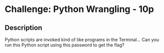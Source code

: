 # Challenge: Python Wrangling - 10p

## Description
Python scripts are invoked kind of like programs in the Terminal... Can you run this Python script using this password to get the flag?


